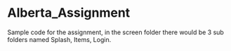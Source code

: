 # Alberta_Assignment
Sample code for the assignment, in the screen folder there would be 3 sub folders named Splash, Items, Login.
